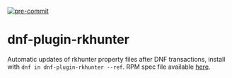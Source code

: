 [![pre-commit](https://img.shields.io/badge/pre--commit-enabled-brightgreen?logo=pre-commit&logoColor=white)](https://github.com/pre-commit/pre-commit)

# dnf-plugin-rkhunter
Automatic updates of rkhunter property files after DNF transactions, install with `dnf in dnf-plugin-rkhunter --ref`.
RPM spec file available [here](https://fedorapeople.org/cgit/keesdejong/public_git/rpmbuild.git/tree/SPECS/dnf-plugin-rkhunter.spec).
